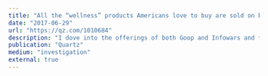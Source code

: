 ```yaml
---
title: "All the “wellness” products Americans love to buy are sold on both Infowars and Goop\n"
date: "2017-06-29"
url: "https://qz.com/1010684"
description: "I dove into the offerings of both Goop and Infowars and found many similarities."
publication: "Quartz"
medium: "investigation"
external: true
---
```

